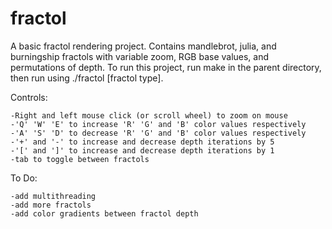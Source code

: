 # fractol
A basic fractol rendering project. Contains mandlebrot, julia, and burningship fractols with variable zoom, RGB base values, and permutations of depth. To run this project, run make in the parent directory, then run using ./fractol [fractol type].

Controls:

	-Right and left mouse click (or scroll wheel) to zoom on mouse
	-'Q' 'W' 'E' to increase 'R' 'G' and 'B' color values respectively
	-'A' 'S' 'D' to decrease 'R' 'G' and 'B' color values respectively
	-'+' and '-' to increase and decrease depth iterations by 5
	-'[' and ']' to increase and decrease depth iterations by 1
	-tab to toggle between fractols

To Do:

	-add multithreading
	-add more fractols
	-add color gradients between fractol depth
